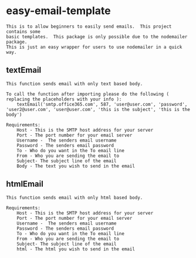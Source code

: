 # easy-email-template
    This is to allow beginners to easily send emails.  This project contains some
    basic templates.  This package is only possible due to the nodemailer package.  
    This is just an easy wrapper for users to use nodemailer in a quick way.

## textEmail
    This function sends email with only text based body.

    To call the function after importing please do the following ( replacing the placeholders with your info ):
        textEmail('smtp.office365.com', 587, 'user@user.com', 'password', 'user2@user.com', 'user@user.com', 'this is the subject', 'this is the body')

    Requirements:
        Host - This is the SMTP host address for your server
        Port - The port number for your email server
        Username -  The senders email username 
        Password - The senders email password 
        To - Who do you want in the To email line 
        From - Who you are sending the email to 
        Subject- The subject line of the email 
        Body - The text you wish to send in the email

## htmlEmail    
    This function sends email with only html based body.

    Requirements:
        Host - This is the SMTP host address for your server
        Port - The port number for your email server
        Username -  The senders email username 
        Password - The senders email password 
        To - Who do you want in the To email line 
        From - Who you are sending the email to 
        Subject- The subject line of the email 
        html - The html you wish to send in the email
